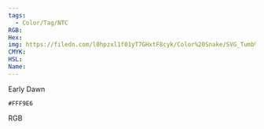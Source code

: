 ```yaml
---
tags:
  - Color/Tag/NTC
RGB:
Hex:
img: https://filedn.com/l0hpzxl1f01yT7GHxtF8cyk/Color%20Snake/SVG_Tumb%20Mass%20No%20Name/FFF9E6.svg
CMYK:
HSL:
Name:
---
```

Early Dawn
```palette
#FFF9E6
```
RGB
